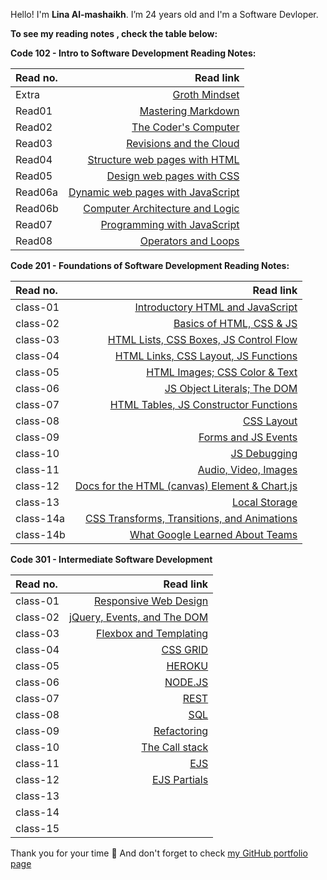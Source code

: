 Hello! I'm **Lina Al-mashaikh**.
I’m 24 years old and I'm a Software Devloper. 


**To see my reading notes , check the table below:**

**Code 102 - Intro to Software Development Reading Notes:** 

|Read no. | Read link |
| :------------- | -------------: |
| Extra   | [Groth Mindset](Mindset.md) |
| Read01  | [Mastering Markdown](Read01.md)|
| Read02  | [The Coder's Computer](Read02.md)|
| Read03  | [Revisions and the Cloud](Read03.md)|
| Read04  | [Structure web pages with HTML](Read04.md)|
| Read05  | [Design web pages with CSS](Read05.md)|
| Read06a | [Dynamic web pages with JavaScript](Read06a.md)|
| Read06b | [Computer Architecture and Logic](Read06b.md)|
| Read07  | [Programming with JavaScript](Read07.md)|
| Read08  | [Operators and Loops](Read08.md)|

**Code 201 - Foundations of Software Development Reading Notes:**

|Read no. | Read link |
| :------------- | -------------: |
| class-01  | [Introductory HTML and JavaScript](class-01.md) |
| class-02  | [Basics of HTML, CSS & JS](class-02.md) |
| class-03  | [HTML Lists, CSS Boxes, JS Control Flow](class-03.md) |
| class-04  | [HTML Links, CSS Layout, JS Functions](class-04.md) |
| class-05  | [HTML Images; CSS Color & Text](class-05.md) |
| class-06  | [JS Object Literals; The DOM](class-06.md) |
| class-07  | [HTML Tables, JS Constructor Functions](class-07.md) |
| class-08  | [CSS Layout](class-08.md) |
| class-09  | [Forms and JS Events](class-09.md) |
| class-10  | [JS Debugging](class-10.md) |
| class-11  | [Audio, Video, Images](class-11.md) |
| class-12  | [Docs for the HTML (canvas) Element & Chart.js](class-12.md) |
| class-13  | [Local Storage](class-13.md) |
| class-14a | [CSS Transforms, Transitions, and Animations](class-14a.md)|
| class-14b | [What Google Learned About Teams](class-14b.md) |

**Code 301 - Intermediate Software Development**

|Read no. | Read link |
| :------------- | -------------: |
| class-01  | [Responsive Web Design](301Read/class01.md) |
| class-02  | [jQuery, Events, and The DOM](301Read/class02.md) |
| class-03  | [Flexbox and Templating](301Read/class03.md) |
| class-04  | [CSS GRID](301Read/class04.md) |
| class-05  | [HEROKU](301Read/class05.md) |
| class-06  | [NODE.JS](301Read/class06.md) |
| class-07  | [REST](301Read/class07.md) |
| class-08  | [SQL](301Read/class08.md) |
| class-09  | [Refactoring](301Read/class09.md) |
| class-10  | [The Call stack](301Read/class10.md) |
| class-11  | [EJS](301Read/class11.md) |
| class-12  | [EJS Partials](301Read/class12.md) |
| class-13  | []() |
| class-14  | []() |
| class-15  | []() |



Thank you for your time :purple_heart: And don't forget to check [my GitHub portfolio page](https://github.com/Lina-yousef)
